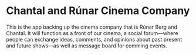 Chantal and Rúnar Cinema Company
================================

This is the app backing up the cinema company that is Rúnar Berg
and Chantal. It will function as a front of our cinema, a social
forum—where people can exchange ideas, comments, and opinions about
past present and future shows—as well as message board for comming
events.
